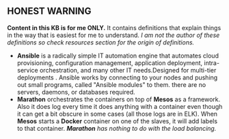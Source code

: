 ## **HONEST WARNING**
**Content in this KB is for me ONLY.**
It contains definitions that explain things in the way that is easiest for me to understand.
_I am not the author of these definitions so check resources section for the origin of definitions._ 


* **Ansible** is a radically simple IT automation engine that automates cloud provisioning, configuration management, application deployment, intra-service orchestration, and many other IT needs.Designed for multi-tier deployments . Ansible works by connecting to your nodes and pushing out small programs, called "Ansible modules" to them.  there are no servers, daemons, or databases required.  
*  **Marathon** orchestrates the containers on top of **Mesos** as a framework. Also it does log every time it does anything with a container even though it can get a bit obscure in some cases (all those logs are in ELK). When **Mesos** starts a **Docker** container on one of the slaves, it will add labels to that container. _**Marathon** has nothing to do with the load balancing._